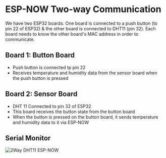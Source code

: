 # ESP-NOW Two-way Communication
We have two ESP32 boards. One board is connected to a push button (to pin 22 of ESP32) & the other board is connected to DHT11 (pin 32). Each board needs to know the other board's MAC address in order to communicate.

## Board 1: Button Board
* Push button is connected tp pin 22
* Receives temperature and humidity data from the sensor board when the push button is pressed

## Board 2: Sensor Board
* DHT 11 Connected to pin 32 of ESP32
* This board receives the button state from the button board
* When the button is pressed on the button board, it sends temperature and humidity data to it via ESP-NOW

## Serial Monitor
![2Way DHT11 ESP-NOW](https://user-images.githubusercontent.com/61982410/122963752-314a9200-d3a4-11eb-934a-1719c2177c1f.jpg)
